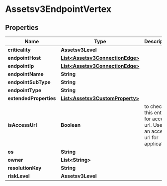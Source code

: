 

# Assetsv3EndpointVertex


## Properties

| Name | Type | Description | Notes |
|------------ | ------------- | ------------- | -------------|
|**criticality** | **Assetsv3Level** |  |  [optional] |
|**endpointHost** | [**List&lt;Assetsv3ConnectionEdge&gt;**](Assetsv3ConnectionEdge.md) |  |  [optional] |
|**endpointIp** | [**List&lt;Assetsv3ConnectionEdge&gt;**](Assetsv3ConnectionEdge.md) |  |  [optional] |
|**endpointName** | **String** |  |  [optional] |
|**endpointSubType** | **String** |  |  [optional] |
|**endpointType** | **String** |  |  [optional] |
|**extendedProperties** | [**List&lt;Assetsv3CustomProperty&gt;**](Assetsv3CustomProperty.md) |  |  [optional] |
|**isAccessUrl** | **Boolean** | to check if this entry is for access url. Used as an access url for application. |  [optional] |
|**os** | **String** |  |  [optional] |
|**owner** | **List&lt;String&gt;** |  |  [optional] |
|**resolutionKey** | **String** |  |  [optional] |
|**riskLevel** | **Assetsv3Level** |  |  [optional] |



